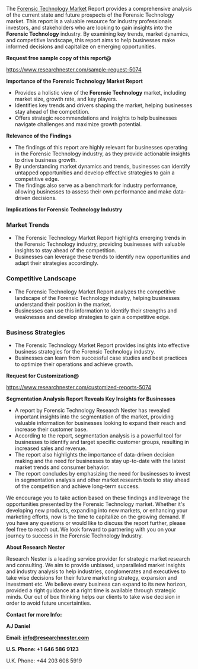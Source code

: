 ﻿<a name="_hlk168570615"></a><a name="_hlk168498031"></a>The [Forensic Technology Market](https://www.researchnester.com/reports/forensic-technology-market/5074) Report provides a comprehensive analysis of the current state and future prospects of the Forensic Technology market. This report is a valuable resource for industry professionals investors, and stakeholders who are looking to gain insights into the **Forensic Technology** industry. By examining key trends, market dynamics, and competitive landscape, this report aims to help businesses make informed decisions and capitalize on emerging opportunities.

**Request free sample copy of this report@**

<https://www.researchnester.com/sample-request-5074> 

**Importance of the Forensic Technology Market Report**

- Provides a holistic view of the **Forensic Technology** market, including market size, growth rate, and key players.
- Identifies key trends and drivers shaping the market, helping businesses stay ahead of the competition.
- Offers strategic recommendations and insights to help businesses navigate challenges and maximize growth potential.

**Relevance of the Findings**

- The findings of this report are highly relevant for businesses operating in the Forensic Technology industry, as they provide actionable insights to drive business growth.
- By understanding market dynamics and trends, businesses can identify untapped opportunities and develop effective strategies to gain a competitive edge.
- The findings also serve as a benchmark for industry performance, allowing businesses to assess their own performance and make data-driven decisions.

**Implications for Forensic Technology Industry**
### **Market Trends**
- The Forensic Technology Market Report highlights emerging trends in the Forensic Technology industry, providing businesses with valuable insights to stay ahead of the competition.
- Businesses can leverage these trends to identify new opportunities and adapt their strategies accordingly.
### **Competitive Landscape**
- The Forensic Technology Market Report analyzes the competitive landscape of the Forensic Technology industry, helping businesses understand their position in the market.
- Businesses can use this information to identify their strengths and weaknesses and develop strategies to gain a competitive edge.
### **Business Strategies**
- The Forensic Technology Market Report provides insights into effective business strategies for the Forensic Technology industry.
- Businesses can learn from successful case studies and best practices to optimize their operations and achieve growth.

**Request for Customization@**

<https://www.researchnester.com/customized-reports-5074> 

**Segmentation Analysis Report Reveals Key Insights for Businesses**

- A report by Forensic Technology Research Nester has revealed important insights into the segmentation of the market, providing valuable information for businesses looking to expand their reach and increase their customer base.
- According to the report, segmentation analysis is a powerful tool for businesses to identify and target specific customer groups, resulting in increased sales and revenue.
- The report also highlights the importance of data-driven decision making and the need for businesses to stay up-to-date with the latest market trends and consumer behavior.
- The report concludes by emphasizing the need for businesses to invest in segmentation analysis and other market research tools to stay ahead of the competition and achieve long-term success.

We encourage you to take action based on these findings and leverage the opportunities presented by the Forensic Technology market. Whether it's developing new products, expanding into new markets, or enhancing your marketing efforts, now is the time to capitalize on the growing demand. If you have any questions or would like to discuss the report further, please feel free to reach out. We look forward to partnering with you on your journey to success in the Forensic Technology Industry.

**About Research Nester**

Research Nester is a leading service provider for strategic market research and consulting. We aim to provide unbiased, unparalleled market insights and industry analysis to help industries, conglomerates and executives to take wise decisions for their future marketing strategy, expansion and investment etc. We believe every business can expand to its new horizon, provided a right guidance at a right time is available through strategic minds. Our out of box thinking helps our clients to take wise decision in order to avoid future uncertainties.

**Contact for more Info:**

**AJ Daniel**

**Email: info@researchnester.com**

**U.S. Phone: +1 646 586 9123**

U.K. Phone: +44 203 608 5919



